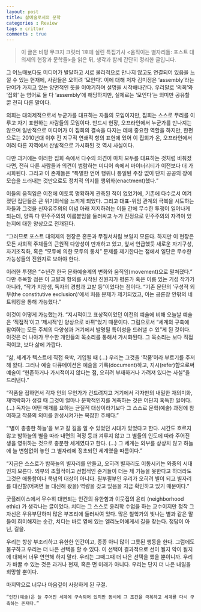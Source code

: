 ```yaml
---
layout: post
title: 삶예술로서의 문학
categories : Review
tags : crittor
comments : true
---
```


> 이 글은 비평 무크지 크릿터 1호에 실린 특집기사 <움직이는 별자리들: 포스트 대의제의 현장과 문학들>을 읽은 뒤, 생각과 함께 간단히 정리한 글입니다.

  그 어느때보다도 미디어가 발달하고 서로 물리적으로 만나지 않고도 연결되어 있음을 느낄 수 있는 현재에, 사람들은 오히려 ‘모인다’. 이에 대해 저자 김미정은 ‘assembly’라는 단어가 가지고 있는 양면적인 뜻을 이야기하며 설명을 시작해나간다. 우리말로 ‘의회’와 ‘집회’ 는 영어로 둘 다 ‘assembly’에 해당하지만, 실제로는 ‘모인다’는 의미만 공유할 뿐 전혀 다른 말이다.

  의회는 대의제적으로서 누군가를 대표하는 자들의 모임이지만, 집회는 스스로 무리를 이루고 자기 표현하는 사람들의 모임이다. 반드시 현장, 오프라인에서 누군가를 만나지는 않으며 일반적으로 미디어가 이 집회의 결속을 다지는 데에 중요한 역할을 하지만, 한편으로는 2010년대 이후 전 지구적 연쇄적 항의 표현에 있어 이 집회가 온, 오프라인에서 여러 다른 지역에서 산발적으로 가시화된 것 역시 사실이다.

  다만 과거에는 이러한 집회 속에서 다수의 의견이 마치 모두를 대표하는 것처럼 비춰졌다면, 전혀 다른 사람들과 의견이 범람하는 미디어 속에서 마이너리티가 이전보다 더 가시화된다. 그리고 이 존재들은 “특별한 언어 행위나 통일된 주장 없이 단지 공공의 장에 모습을 드러내는 것만으로도 정치적 의지를 행위화(enactment)했다.”

  이들의 움직임은 이전에 이토록 명확하게 관측된 적이 없었기에, 기존에 다수로서 여겨졌던 집단들은 큰 위기의식을 느끼게 되었다. 그리고 대표-위임 관계의 극복을 시도하는 자들과 그것을 신자유주의의 이념 아래 저지하려는 이들 간에 무수한 투쟁이 일어나게 되는데, 양쪽 다 민주주의의 이름붙임을 둘러싸고 누가 진정으로 민주주의의 자격이 있는지에 대한 양상으로 전개된다.

  “그러므로 포스트 대의제의 현장은 혼돈과 무질서처럼 보일지 모른다. 하지만 이 현장은 모든 사회적 주체들의 근원적 다양성이 만개하고 있고, 앞서 언급했듯 새로운 자기구성, 자기조직화, 혹은 “모두에 의한 모두의 통치” 문제를 제기한다는 점에서 일단은 무수한 가능성들의 진원지로 보아야 한다.

  이러한 투쟁은 “수년간 한국 문화예술계의 변화와 움직임(movement)으로 펼쳐졌다.” 다만 주목할 점은 이 고발과 항의를 시작된 진원지가 평론가 혹은 이름 있는 기성 작가가 아니라, “작가 지망생, 독자의 경험과 고발 등”이었다는 점이다. “기존 문단의 ‘구성적 외부(the constitutive exclusion)’에서 처음 문제가 제기되었고, 이는 공론장 안팎의 네트워킹을 통해 가능했다.”

  이것이 어떻게 가능했는가. “지시적이고 표상적이었던 이전의 예술에 비해 오늘날 예술은 ‘직접적’이고 ‘제시적’인 양상으로 바뀌”었기 때문이다. 그럼으로서 “세계의 구축에 참여하는 모든 주체의 다양성과 거기에서 발명될 특이성을 드러낼 수 있”게 된 것이다. 이것은 더 나아가 무수한 개인들의 목소리를 통해서 가시화된다. 그 목소리는 보다 직접적이고, 보다 삶에 가깝다.

  “삶, 세계가 텍스트에 직접 육박, 기입될 때 (…) 우리는 그것을 ‘작품’이라 부르기를 주저해 왔다. 그러나 예술 다큐메이션은 예술을 기록(document)하고, 지시(refer)함으로써 예술이 “현존하거나 가시적이지 않다는 점, 오히려 부재하거나 가려져 있다는 사실”을 드러낸다.”

  “작품을 접하면서 각자 안의 무언가가 건드려지고 거기에서 각자만의 내밀한 재의미화, 재맥락화가 생길 때 그것이 얼마나 문학적인지를 계측하는 것은 어딘지 혹독한 일이다. (…) 독자는 어떤 매개를 요하는 균질적 대상이라기보다 그 스스로 문학(예술) 과정에 참여하고 작품의 의미를 완성시켜가는 복잡한 주체다.”

  “‘별이 총총한 하늘’을 보고 갈 길을 알 수 있었던 시대가 있었다고 한다. 시간도 흐르지 않고 밤하늘의 별을 따라 내면의 격정 등과 겨루지 않고 그 별들의 인도에 따라 주어진 생을 영위하는 것으로 충분한 세계였다고 한다. (…) 그 세계는 외부를 상상치 않고 하늘에 늘 변함없이 놓인 그 별자리에 정초되던 세계였을 따름이다.”

  “지금은 스스로가 밤하늘의 별자리를 만들고, 오히려 별자리도 이동시키는 와중의 시대인지 모른다. 외부의 초월적이고 선험적인 준거들이 더는 제 기능을 못한다고 하더라도 그것은 애통함이나 묵념의 대상이 아니다. 필부필부인 우리가 오히려 별이 되고 별자리를 대신할(어쩌면 늘 대신해 왔을) 역량을 갖고 있음을 지금 확인하고 있기 때문이다.”

  굿플레이스에서 무수히 대변되는 인간의 유한함과 이웃집의 윤리 (neighborhood ethic) 가 생각나는 글이었다. 치디는 그 스스로 윤리학 수업을 하는 교수이지만 정작 그 자신은 우유부단하며 많은 부조리에 둘러싸여 있다. 많은 철학가의 빛나는 별과 같은 말들이 희미해지는 순간, 치디는 바로 옆에 있는 엘리노어에게서 길을 찾는다. 정답이 아닌, 길을.

  우리는 항상 부조리하고 유한한 인간이고, 종종 아니 많이 그릇된 행동을 한다. 그럼에도 불구하고 우리는 더 나은 선택을 할 수 있다. 이 선택이 결과적으로 선이 될지 악이 될지에 대해서 너무 연연해 하지 말라. 우리는 그때그때 더 나은 선택을 했을 뿐이니까. 우리가 바꿀 수 있는 것은 과거나 현재, 혹은 먼 미래가 아니다. 우리는 단지 더 나은 내일을 희망할 뿐이다.

마지막으로 너무나 마음깊이 사랑하게 된 구절.

`“인간(예술)은 늘 주어진 세계에 구속되어 있지만 동시에 그 조건을 극복하고 세계를 다시 구축하는 존재다.”`
